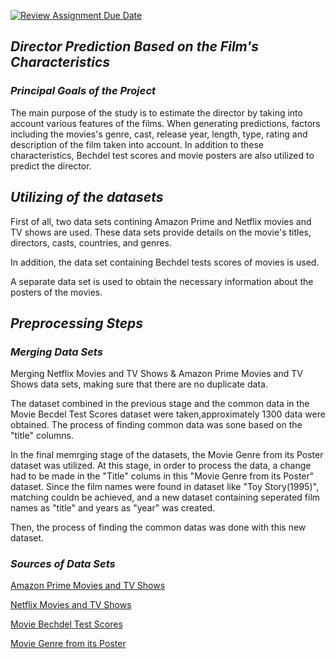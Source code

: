 [![Review Assignment Due Date](https://classroom.github.com/assets/deadline-readme-button-24ddc0f5d75046c5622901739e7c5dd533143b0c8e959d652212380cedb1ea36.svg)](https://classroom.github.com/a/N24Xct0L)
## *Director Prediction Based on the Film's Characteristics*


### *Principal Goals of the Project* 
The main purpose of the study is to estimate the director by taking into account various features of the films. 
When generating predictions, factors including the movies's genre, cast, release year, length, type, rating and description of the film taken into account. In addition to these characteristics, Bechdel test scores and movie posters are also utilized to predict the director.

## *Utilizing of the datasets*
First of all, two data sets contining Amazon Prime and Netflix movies and TV shows are used. These data sets provide details on the movie's titles, directors, casts, countries, and genres.

In addition, the data set containing Bechdel tests scores of movies is used. 

A separate data set is used to obtain the necessary information about the posters of the movies.

## *Preprocessing Steps*
### *Merging Data Sets*
Merging Netflix Movies and TV Shows & Amazon Prime Movies and TV Shows data sets, making sure that there are no duplicate data.

The dataset combined in the previous stage and the common data in the Movie Becdel Test Scores dataset were taken,approximately 1300 data were obtained. The process of finding common data was sone based on the "title" columns.

In the final memrging stage of the datasets, the Movie Genre from its Poster dataset was utilized. At this stage, in order to process the data, a change had to be made in the "Title" colums in this "Movie Genre from its Poster" dataset. Since the film names were found in dataset like "Toy Story(1995)", matching couldn be achieved, and a new dataset containing seperated film names as "title" and years as "year" was created. 

Then, the process of finding the common datas was done with this new dataset.


### *Sources of Data Sets*
[Amazon Prime Movies and TV Shows](https://www.kaggle.com/datasets/shivamb/amazon-prime-movies-and-tv-shows)

[Netflix Movies and TV Shows](https://www.kaggle.com/datasets/shivamb/netflix-shows)

[Movie Bechdel Test Scores](https://www.kaggle.com/datasets/alisonyao/movie-bechdel-test-scores?select=Bechdel_detailed.csv)

[Movie Genre from its Poster](https://www.kaggle.com/datasets/neha1703/movie-genre-from-its-poster)





